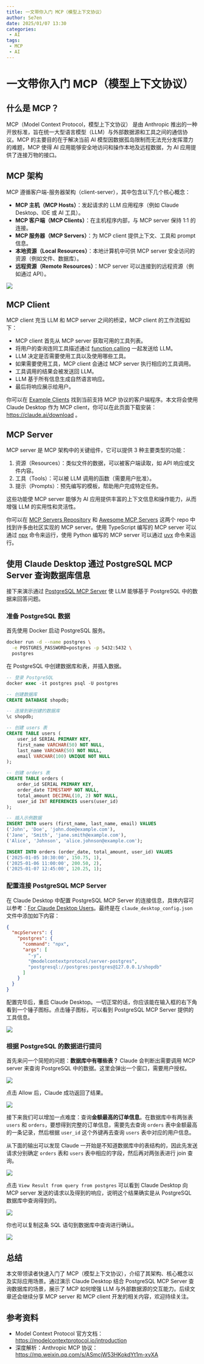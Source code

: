 ```yaml
---
title: 一文带你入门 MCP（模型上下文协议）
author: Se7en
date: 2025/01/07 13:30
categories:
 - AI
tags:
 - MCP
 - AI
---
```


# 一文带你入门 MCP（模型上下文协议）

## 什么是 MCP？

MCP（Model Context Protocol，模型上下文协议） 是由 Anthropic 推出的一种开放标准，旨在统一大型语言模型（LLM）与外部数据源和工具之间的通信协议。MCP 的主要目的在于解决当前 AI 模型因数据孤岛限制而无法充分发挥潜力的难题，MCP 使得 AI 应用能够安全地访问和操作本地及远程数据，为 AI 应用提供了连接万物的接口。

## MCP 架构

MCP 遵循客户端-服务器架构（client-server），其中包含以下几个核心概念：

- **MCP 主机（MCP Hosts）**：发起请求的 LLM 应用程序（例如 Claude Desktop、IDE 或 AI 工具）。
- **MCP 客户端（MCP Clients）**：在主机程序内部，与 MCP server 保持 1:1 的连接。
- **MCP 服务器（MCP Servers）**：为 MCP client 提供上下文、工具和 prompt 信息。
- **本地资源（Local Resources）**：本地计算机中可供 MCP server 安全访问的资源（例如文件、数据库）。
- **远程资源（Remote Resources）**：MCP server 可以连接到的远程资源（例如通过 API）。

![](https://chengzw258.oss-cn-beijing.aliyuncs.com/Article/202501071502607.png)


## MCP Client

MCP client 充当 LLM 和 MCP server 之间的桥梁，MCP client 的工作流程如下：

- MCP client 首先从 MCP server 获取可用的工具列表。
- 将用户的查询连同工具描述通过 [function calling](https://platform.openai.com/docs/guides/function-calling) 一起发送给 LLM。
- LLM 决定是否需要使用工具以及使用哪些工具。
- 如果需要使用工具，MCP client 会通过 MCP server 执行相应的工具调用。
- 工具调用的结果会被发送回 LLM。
- LLM 基于所有信息生成自然语言响应。
- 最后将响应展示给用户。

你可以在 [Example Clients](https://modelcontextprotocol.io/clients) 找到当前支持 MCP 协议的客户端程序。本文将会使用 Claude Desktop 作为 MCP client，你可以在此页面下载安装：https://claude.ai/download 。

## MCP Server

MCP server 是 MCP 架构中的关键组件，它可以提供 3 种主要类型的功能：

1. 资源（Resources）：类似文件的数据，可以被客户端读取，如 API 响应或文件内容。
2. 工具（Tools）：可以被 LLM 调用的函数（需要用户批准）。
3. 提示（Prompts）：预先编写的模板，帮助用户完成特定任务。

这些功能使 MCP server 能够为 AI 应用提供丰富的上下文信息和操作能力，从而增强 LLM 的实用性和灵活性。

你可以在 [MCP Servers Repository](https://github.com/modelcontextprotocol/servers) 和 [Awesome MCP Servers](https://github.com/punkpeye/awesome-mcp-servers) 这两个 repo 中找到许多由社区实现的 MCP server。使用 TypeScript 编写的 MCP server 可以通过 [npx](https://docs.npmjs.com/cli/v8/commands/npx) 命令来运行，使用 Python 编写的 MCP server 可以通过 [uvx](https://docs.astral.sh/uv/concepts/tools/) 命令来运行。

## 使用 Claude Desktop 通过 PostgreSQL MCP Server 查询数据库信息

接下来演示通过 [PostgreSQL MCP Server](https://github.com/modelcontextprotocol/servers/tree/main/src/postgres) 使 LLM 能够基于 PostgreSQL 中的数据来回答问题。

### 准备 PostgreSQL 数据

首先使用 Docker 启动 PostgreSQL 服务。

```bash
docker run -d --name postgres \
  -e POSTGRES_PASSWORD=postgres -p 5432:5432 \
  postgres
```

在 PostgreSQL 中创建数据库和表，并插入数据。

```sql
-- 登录 PostgreSQL
docker exec -it postgres psql -U postgres

-- 创建数据库
CREATE DATABASE shopdb;

-- 连接到新创建的数据库
\c shopdb;

-- 创建 users 表
CREATE TABLE users (
    user_id SERIAL PRIMARY KEY,
    first_name VARCHAR(50) NOT NULL,
    last_name VARCHAR(50) NOT NULL,
    email VARCHAR(100) UNIQUE NOT NULL
);

-- 创建 orders 表
CREATE TABLE orders (
    order_id SERIAL PRIMARY KEY,
    order_date TIMESTAMP NOT NULL,
    total_amount DECIMAL(10, 2) NOT NULL,
    user_id INT REFERENCES users(user_id)
);

-- 插入示例数据
INSERT INTO users (first_name, last_name, email) VALUES
('John', 'Doe', 'john.doe@example.com'),
('Jane', 'Smith', 'jane.smith@example.com'),
('Alice', 'Johnson', 'alice.johnson@example.com');

INSERT INTO orders (order_date, total_amount, user_id) VALUES
('2025-01-05 10:30:00', 150.75, 1),
('2025-01-06 11:00:00', 200.50, 2),
('2025-01-07 12:45:00', 120.25, 1);
```

### 配置连接 PostgreSQL MCP Server

在 Claude Desktop 中配置 PostgreSQL MCP Server 的连接信息，具体内容可以参考：[For Claude Desktop Users](https://modelcontextprotocol.io/quickstart/user)。最终是在 `claude_desktop_config.json` 文件中添加如下内容：

```json
{
  "mcpServers": {
    "postgres": {
      "command": "npx",
      "args": [
        "-y",
        "@modelcontextprotocol/server-postgres",
        "postgresql://postgres:postgres@127.0.0.1/shopdb"
      ]
    }
  }
}
```

配置完毕后，重启 Claude Desktop。一切正常的话，你应该能在输入框的右下角看到一个锤子图标。点击锤子图标，可以看到 PostgreSQL MCP Server 提供的工具信息。

![](https://chengzw258.oss-cn-beijing.aliyuncs.com/Article/202501071632927.png)


### 根据 PostgreSQL 的数据进行提问

首先来问一个简短的问题：**数据库中有哪些表？** Claude 会判断出需要调用 MCP server 来查询 PostgreSQL 中的数据。这里会弹出一个窗口，需要用户授权。

![](https://chengzw258.oss-cn-beijing.aliyuncs.com/Article/202501071636327.png)

点击 Allow 后，Claude 成功返回了结果。

![](https://chengzw258.oss-cn-beijing.aliyuncs.com/Article/202501071706654.png)

接下来我们可以增加一点难度：查询**金额最高的订单信息**。在数据库中有两张表 `users` 和 `orders`，要想得到完整的订单信息，需要先去查询 `orders` 表中金额最高的一条记录，然后根据 `user_id` 这个外键再去查询 `users` 表中对应的用户信息。 

从下面的输出可以发现 Claude 一开始是不知道数据库中的表结构的，因此先发送请求分别确定 `orders` 表和 `users` 表中相应的字段，然后再对两张表进行 join 查询。

![](https://chengzw258.oss-cn-beijing.aliyuncs.com/Article/202501071635588.png)


点击 `View Result from query from postgres` 可以看到 Claude Desktop 向 MCP server 发送的请求以及得到的响应，说明这个结果确实是从 PostgreSQL 数据库中查询得到的。

![](https://chengzw258.oss-cn-beijing.aliyuncs.com/Article/202501071637075.png)

你也可以复制这条 SQL 语句到数据库中查询进行确认。

![](https://chengzw258.oss-cn-beijing.aliyuncs.com/Article/202501071638683.png)

## 总结

本文带领读者快速入门了 MCP（模型上下文协议），介绍了其架构、核心概念以及实际应用场景。通过演示 Claude Desktop 结合 PostgreSQL MCP Server 查询数据库的场景，展示了 MCP 如何增强 LLM 与外部数据源的交互能力。后续文章还会继续分享 MCP server 和 MCP client 开发的相关内容，欢迎持续关注。


## 参考资料
- Model Context Protocol 官方文档：https://modelcontextprotocol.io/introduction
- 深度解析：Anthropic MCP 协议：https://mp.weixin.qq.com/s/ASmcjW53HKokdYt1m-xyXA

